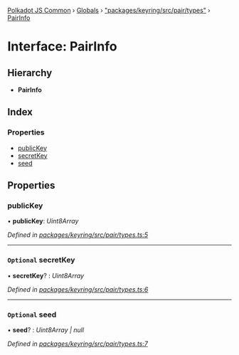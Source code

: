 [Polkadot JS Common](../README.md) › [Globals](../globals.md) › ["packages/keyring/src/pair/types"](../modules/_packages_keyring_src_pair_types_.md) › [PairInfo](_packages_keyring_src_pair_types_.pairinfo.md)

# Interface: PairInfo

## Hierarchy

* **PairInfo**

## Index

### Properties

* [publicKey](_packages_keyring_src_pair_types_.pairinfo.md#publickey)
* [secretKey](_packages_keyring_src_pair_types_.pairinfo.md#optional-secretkey)
* [seed](_packages_keyring_src_pair_types_.pairinfo.md#optional-seed)

## Properties

###  publicKey

• **publicKey**: *Uint8Array*

*Defined in [packages/keyring/src/pair/types.ts:5](https://github.com/polkadot-js/common/blob/4111122c/packages/keyring/src/pair/types.ts#L5)*

___

### `Optional` secretKey

• **secretKey**? : *Uint8Array*

*Defined in [packages/keyring/src/pair/types.ts:6](https://github.com/polkadot-js/common/blob/4111122c/packages/keyring/src/pair/types.ts#L6)*

___

### `Optional` seed

• **seed**? : *Uint8Array | null*

*Defined in [packages/keyring/src/pair/types.ts:7](https://github.com/polkadot-js/common/blob/4111122c/packages/keyring/src/pair/types.ts#L7)*
